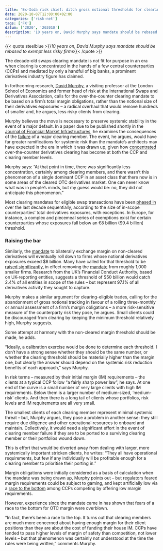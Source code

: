 ```yaml
---
title: 'Ex-Isda risk chief: ditch gross notional thresholds for clearing'
date: 2020-10-07T12:00:00+02:00
categories: ['risk-net']
tags: ['FX']
datum: ['2020', '202010']
description: '10 years on, David Murphy says mandate should be rebased to exempt less risky firms'
---
```


{{< quote steelblue >}}_10 years on, David Murphy says mandate should be rebased to exempt less risky firms_{{< /quote >}}

The decade-old swaps clearing mandate is not fit for purpose in an era when clearing is concentrated in the hands of a few central counterparties (CCPs) and mediated by only a handful of big banks, a prominent derivatives industry figure has claimed.

In forthcoming research, [David Murphy](https://www.risk.net/author/david-murphy), a visiting professor at the London School of Economics and former head of risk at the International Swaps and Derivatives Association, calls for the over-the-counter clearing mandate to be based on a firm’s total margin obligations, rather than the notional size of their derivatives exposures – a radical overhaul that would remove hundreds of smaller and, he argues, less risky clients from clearing.

Murphy believes the move is necessary to preserve systemic stability in the event of a major default. In a paper due to be published shortly in the [Journal of Financial Market Infrastructures](https://www.risk.net/journal-of-financial-market-infrastructures), he examines the consequences of the [failure](https://www.risk.net/risk-management/7680186/hammer-time-clearers-mull-co-operation-on-default-auctions) of a major clearing member. The event, he argues, would have far greater ramifications for systemic risk than the mandate’s architects may have expected in the era in which it was drawn up, given how [concentrated](http://www.risk.net/comment/7164381/swaps-data-ccps-a-systemically-important-market-infrastructure) over-the-counter derivatives clearing has become at both the CCP and clearing member levels.

Murphy says: “At that point in time, there was significantly less concentration, certainly among clearing members, and there wasn’t this phenomenon of a single dominant CCP in an asset class that there now is in some areas of the cleared OTC derivatives market. One can never know what was in people’s minds, but my guess would be: no, they did not anticipate this phenomenon.”

Most clearing mandates for eligible swap transactions have been [phased in](https://www.risk.net/regulation/2383354/first-wave-of-eu-client-clearing-to-catch-estimated-400-firms) over the last decade sequentially, according to the size of in-scope counterparties’ total derivatives exposures, with exceptions. In Europe, for instance, a complex and piecemeal series of exemptions exist for certain counterparties whose exposures fall below an €8 billion ($9.4 billion) threshold.

### Raising the bar

Similarly, the [mandate](https://www.risk.net/regulation/6846796/im-big-bang-split-confirmed-with-new-50bn-threshold) to bilaterally exchange margin on non-cleared derivatives will eventually roll down to firms whose notional derivatives exposures exceed $8 billion. Many have called for that threshold to be [raised significantly](https://www.risk.net/derivatives/5980681/industry-calls-for-12-fold-hike-in-margin-threshold), in effect removing the [mandate](https://www.risk.net/regulation/6846796/im-big-bang-split-confirmed-with-new-50bn-threshold) from roughly 1,000 smaller firms. Research from the UK’s Financial Conduct Authority, based on UK-reporting entities, suggests a threshold of $50 billion would catch 2.4% of all entities in scope of the rules – but represent 97.1% of all derivatives activity they sought to capture.

Murphy makes a similar argument for clearing-eligible trades, calling for the abandonment of gross notional tracking in favour of a rolling three-monthly or annual assessment of a firm’s margin obligations – a more risk-sensitive measure of the counterparty risk they pose, he argues. Small clients could be discouraged from clearing by keeping the minimum threshold relatively high, Murphy suggests.

Some attempt at harmony with the non-cleared margin threshold should be made, he adds.

“Ideally, a calibration exercise would be done to determine each threshold. I don’t have a strong sense whether they should be the same number, or whether the clearing threshold should be materially higher than the margin one, but clearly the answer should depend on the systemic risk reduction benefits of each approach,” says Murphy.

In risk terms – measured by their initial margin (IM) requirements – the clients at a typical CCP follow “a fairly sharp power law”, he says. At one end of the curve is a small number of very large clients with high IM requirements. Below them is a larger number of medium-sized, ‘medium-risk‘ clients. And then there is a long tail of clients whose portfolios, risk levels and IM requirements are all very small.

The smallest clients of each clearing member represent minimal systemic threat – but, Murphy argues, they pose a problem in another sense: they still require due diligence and other operational resources to onboard and maintain. Collectively, it would need a significant effort in the event of clearing member failure if they are to be ported to a surviving clearing member or their portfolios wound down.

This is effort that would be diverted away from dealing with larger, more systemically important stricken clients, he writes: “They all have operational requirements, but few if any individually will be profitable enough for a clearing member to prioritise their porting in.”

Margin obligations were initially considered as a basis of calculation when the mandate was being drawn up, Murphy points out – but regulators feared margin requirements could be subject to gaming, and kept artificially low via a [race to the bottom](https://www.risk.net/regulation/1818018/buy-side-favours-low-cost-clearing-says-ubs) among CCPs competing by offering low margin requirements.

However, experience since the mandate came in has shown that fears of a race to the bottom for OTC margin were overblown.

“In fact, there’s been a race to the top. It turns out that clearing members are much more concerned about having enough margin for their client positions than they are about the cost of funding their house IM. CCPs have tended to pass higher levels of margin of safety than competition, not lower levels – but that phenomenon was certainly not understood at the time the rules were being written,” comments Murphy.

